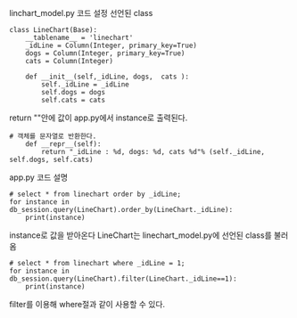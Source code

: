 linchart_model.py 코드 설정
선언된 class
```
class LineChart(Base):
    __tablename__ = 'linechart'
    _idLine = Column(Integer, primary_key=True)
    dogs = Column(Integer, primary_key=True)
    cats = Column(Integer)

    def __init__(self,_idLine, dogs,  cats ):
        self._idLine = _idLine
        self.dogs = dogs
        self.cats = cats
```

return ""안에 값이 app.py에서 instance로 출력된다.
```
# 객체를 문자열로 반환한다.
    def __repr__(self):
        return "_idLine : %d, dogs: %d, cats %d"% (self._idLine, self.dogs, self.cats)
```

app.py 코드 설명
```
# select * from linechart order by _idLine;
for instance in db_session.query(LineChart).order_by(LineChart._idLine):
    print(instance)
```
instance로 값을 받아온다
LineChart는 linechart_model.py에 선언된 class를 불러옴 

```
# select * from linechart where _idLine = 1;
for instance in db_session.query(LineChart).filter(LineChart._idLine==1):
    print(instance)
```
filter를 이용해 where절과 같이 사용할 수 있다.
